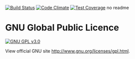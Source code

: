 [![Build Status](https://travis-ci.org/Zkuns/gpk_main_v2.svg?branch=master)](https://travis-ci.org/GeekPark/gpk_account)
[![Code Climate](https://codeclimate.com/github/Zkuns/gpk_main_v2/badges/gpa.svg)](https://codeclimate.com/github/Zkuns/gpk_main_v2)
[![Test Coverage](https://codeclimate.com/github/Zkuns/gpk_main_v2/badges/coverage.svg)](https://codeclimate.com/github/Zkuns/gpk_main_v2/coverage)
no readme

GNU Global Public Licence
=========================

[![GNU GPL v3.0](http://www.gnu.org/graphics/gplv3-127x51.png)](http://www.gnu.org/licenses/gpl.html)

View official GNU site <http://www.gnu.org/licenses/gpl.html>.

